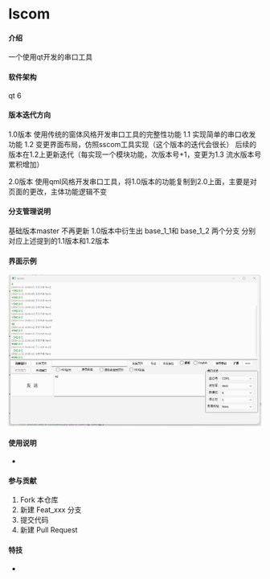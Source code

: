 # lscom

#### 介绍
一个使用qt开发的串口工具

#### 软件架构
qt 6


#### 版本迭代方向

1.0版本 使用传统的窗体风格开发串口工具的完整性功能
1.1 实现简单的串口收发功能
1.2 变更界面布局，仿照sscom工具实现（这个版本的迭代会很长） 
后续的版本在1.2上更新迭代（每实现一个模块功能，次版本号+1，变更为1.3 流水版本号累积增加）

2.0版本 使用qml风格开发串口工具，将1.0版本的功能复制到2.0上面，主要是对页面的更改，主体功能逻辑不变

#### 分支管理说明

基础版本master 不再更新
1.0版本中衍生出 base_1_1和 base_1_2 两个分支 分别对应上述提到的1.1版本和1.2版本

#### 界面示例

![输入图片说明](image.png)

#### 使用说明

-

#### 参与贡献

1.  Fork 本仓库
2.  新建 Feat_xxx 分支
3.  提交代码
4.  新建 Pull Request


#### 特技

-
